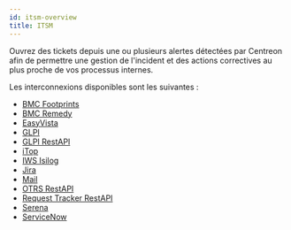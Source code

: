 ```yaml
---
id: itsm-overview
title: ITSM
---
```


Ouvrez des tickets depuis une ou plusieurs alertes détectées par Centreon
afin de permettre une gestion de l'incident et des actions correctives au plus proche 
de vos processus internes.

Les interconnexions disponibles sont les suivantes :

* [BMC Footprints](ot-bmc-footprints)
* [BMC Remedy](ot-bmc-remedy)
* [EasyVista](ot-easyvista)
* [GLPI](ot-glpi)
* [GLPI RestAPI](ot-glpi-restapi)
* [iTop](ot-itop)
* [IWS Isilog](ot-iws-isilog)
* [Jira](ot-jira)
* [Mail](ot-mail)
* [OTRS RestAPI](ot-otrs-restapi)
* [Request Tracker RestAPI](ot-request-tracker-restapi)
* [Serena](ot-serena)
* [ServiceNow](ot-servicenow)